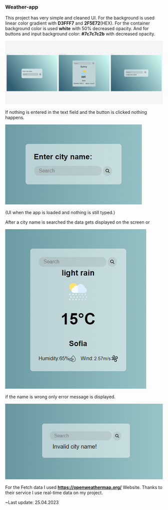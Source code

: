 ### Weather-app

This project has very simple and cleaned UI.
For the background is used linear color gradient with **D3FFF7** and **2F5E72**(HEX).
For the container background color is used **white** with  50% decreased opacity.
And for buttons and input background color: **#7c7c7c2b** with decreased opacity.

![weather-app-UI](img/weathe-app-UI.png)


If nothing is entered in the text field and the button is clicked nothing happens.

![weather-app-intro](img/intro.png)

(UI when the app is loaded and nothing is still typed.)

After a city name is searched the data gets displayed on the screen or 

![weather-app-preview](img/weather-app.png)

if the name is wrong only error message is displayed.

![weather-app-error](img/error.png)

For the Fetch data I used **https://openweathermap.org/** Website.
Thanks to their service I use real-time data on my project.

~Last update: 25.04.2023